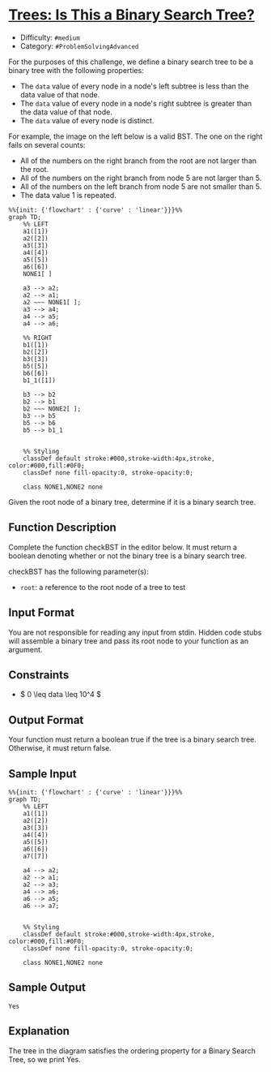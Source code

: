 # [Trees: Is This a Binary Search Tree?](https://www.hackerrank.com/challenges/ctci-is-binary-search-tree)

- Difficulty:  `#medium`
- Category: `#ProblemSolvingAdvanced`

For the purposes of this challenge,
we define a binary search tree to be a binary tree with the following properties:

- The `data` value of every node in a node's left subtree
    is less than the data value of that node.
- The `data` value of every node in a node's right subtree
    is greater than the data value of that node.
- The `data` value of every node is distinct.

For example, the image on the left below is a valid BST.
The one on the right fails on several counts:

- All of the numbers on the right branch from the root are not larger than the root.
- All of the numbers on the right branch from node 5 are not larger than 5.
- All of the numbers on the left branch from node 5 are not smaller than 5.
- The data value 1 is repeated.

```mermaid
%%{init: {'flowchart' : {'curve' : 'linear'}}}%%
graph TD;
    %% LEFT
    a1([1])
    a2([2])
    a3([3])
    a4([4])
    a5([5])
    a6([6])
    NONE1[ ]

    a3 --> a2;
    a2 --> a1;
    a2 ~~~ NONE1[ ];
    a3 --> a4;
    a4 --> a5;
    a4 --> a6;

    %% RIGHT
    b1([1])
    b2([2])
    b3([3])
    b5([5])
    b6([6])
    b1_1([1])

    b3 --> b2
    b2 --> b1
    b2 ~~~ NONE2[ ];
    b3 --> b5
    b5 --> b6
    b5 --> b1_1


    %% Styling
    classDef default stroke:#000,stroke-width:4px,stroke, color:#000,fill:#0F0;
    classDef none fill-opacity:0, stroke-opacity:0;

    class NONE1,NONE2 none
```

Given the root node of a binary tree, determine if it is a binary search tree.

## Function Description

Complete the function checkBST in the editor below.
It must return a boolean denoting whether or not the binary tree
is a binary search tree.

checkBST has the following parameter(s):

- `root`: a reference to the root node of a tree to test

## Input Format

You are not responsible for reading any input from stdin.
Hidden code stubs will assemble a binary tree and pass its root node to your
function as an argument.

## Constraints

- $ 0 \leq data \leq 10^4 $

## Output Format

Your function must return a boolean true if the tree is a binary search tree.
Otherwise, it must return false.

## Sample Input

```mermaid
%%{init: {'flowchart' : {'curve' : 'linear'}}}%%
graph TD;
    %% LEFT
    a1([1])
    a2([2])
    a3([3])
    a4([4])
    a5([5])
    a6([6])
    a7([7])

    a4 --> a2;
    a2 --> a1;
    a2 --> a3;
    a4 --> a6;
    a6 --> a5;
    a6 --> a7;


    %% Styling
    classDef default stroke:#000,stroke-width:4px,stroke, color:#000,fill:#0F0;
    classDef none fill-opacity:0, stroke-opacity:0;

    class NONE1,NONE2 none
```

## Sample Output

```text
Yes
```

## Explanation

The tree in the diagram satisfies the ordering property for a Binary Search Tree,
so we print Yes.

